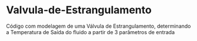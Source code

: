 # Valvula-de-Estrangulamento
Código com modelagem de uma Válvula de Estrangulamento, determinando a Temperatura de Saída do fluido a partir de 3 parâmetros de entrada
